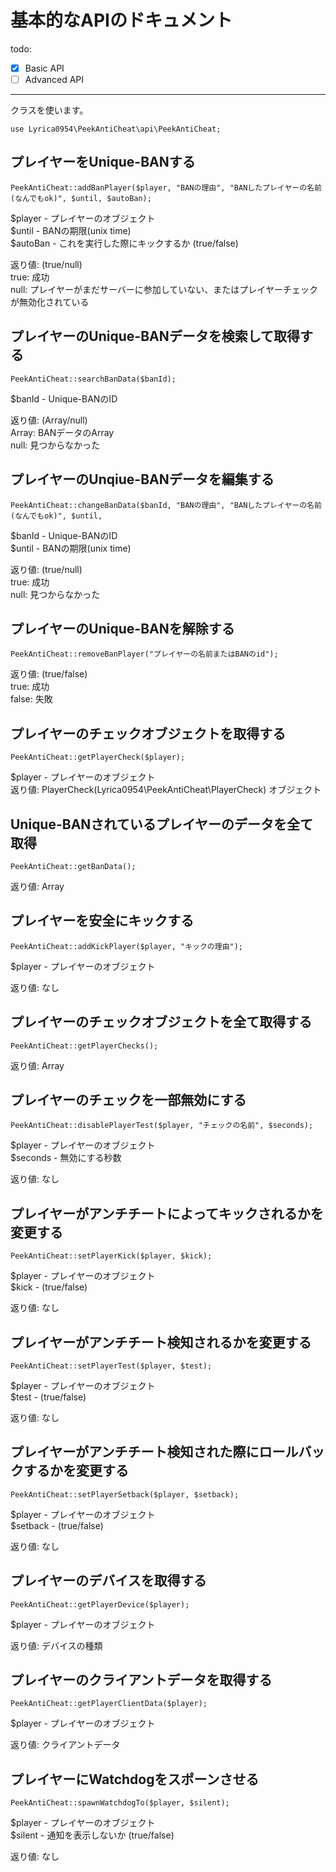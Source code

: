 # 基本的なAPIのドキュメント

todo:
- [x] Basic API
- [ ] Advanced API

***
クラスを使います。
```
use Lyrica0954\PeekAntiCheat\api\PeekAntiCheat;
```

## プレイヤーをUnique-BANする
```
PeekAntiCheat::addBanPlayer($player, "BANの理由", "BANしたプレイヤーの名前(なんでもok)", $until, $autoBan);
```
$player - プレイヤーのオブジェクト  
$until - BANの期限(unix time)  
$autoBan - これを実行した際にキックするか (true/false)  

返り値: (true/null)  
true: 成功  
null: プレイヤーがまだサーバーに参加していない、またはプレイヤーチェックが無効化されている  

## プレイヤーのUnique-BANデータを検索して取得する
```
PeekAntiCheat::searchBanData($banId);
```

$banId - Unique-BANのID  

返り値: (Array/null)  
Array: BANデータのArray  
null: 見つからなかった  

## プレイヤーのUnqiue-BANデータを編集する
```
PeekAntiCheat::changeBanData($banId, "BANの理由", "BANしたプレイヤーの名前(なんでもok)", $until,
```

$banId - Unique-BANのID  
$until - BANの期限(unix time)  

返り値: (true/null)  
true: 成功  
null: 見つからなかった

## プレイヤーのUnique-BANを解除する
```
PeekAntiCheat::removeBanPlayer("プレイヤーの名前またはBANのid");
```

返り値: (true/false)  
true: 成功  
false: 失敗  

## プレイヤーのチェックオブジェクトを取得する
```
PeekAntiCheat::getPlayerCheck($player);
```
$player - プレイヤーのオブジェクト  
返り値: PlayerCheck(Lyrica0954\PeekAntiCheat\PlayerCheck) オブジェクト  

## Unique-BANされているプレイヤーのデータを全て取得
```
PeekAntiCheat::getBanData();
```

返り値: Array

## プレイヤーを安全にキックする
```
PeekAntiCheat::addKickPlayer($player, "キックの理由");
```

$player - プレイヤーのオブジェクト  

返り値: なし

## プレイヤーのチェックオブジェクトを全て取得する
```
PeekAntiCheat::getPlayerChecks();
```

返り値: Array

## プレイヤーのチェックを一部無効にする
```
PeekAntiCheat::disablePlayerTest($player, "チェックの名前", $seconds);
```

$player - プレイヤーのオブジェクト  
$seconds - 無効にする秒数  

返り値: なし

## プレイヤーがアンチチートによってキックされるかを変更する
```
PeekAntiCheat::setPlayerKick($player, $kick);
```

$player - プレイヤーのオブジェクト  
$kick - (true/false)  

返り値: なし

## プレイヤーがアンチチート検知されるかを変更する
```
PeekAntiCheat::setPlayerTest($player, $test);
```

$player - プレイヤーのオブジェクト  
$test - (true/false)  

返り値: なし

## プレイヤーがアンチチート検知された際にロールバックするかを変更する
```
PeekAntiCheat::setPlayerSetback($player, $setback);
```

$player - プレイヤーのオブジェクト  
$setback - (true/false)  

返り値: なし

## プレイヤーのデバイスを取得する
```
PeekAntiCheat::getPlayerDevice($player);
```

$player - プレイヤーのオブジェクト  

返り値: デバイスの種類

## プレイヤーのクライアントデータを取得する
```
PeekAntiCheat::getPlayerClientData($player);
```

$player - プレイヤーのオブジェクト  

返り値: クライアントデータ

## プレイヤーにWatchdogをスポーンさせる
```
PeekAntiCheat::spawnWatchdogTo($player, $silent);
```

$player - プレイヤーのオブジェクト  
$silent - 通知を表示しないか (true/false)  

返り値: なし


